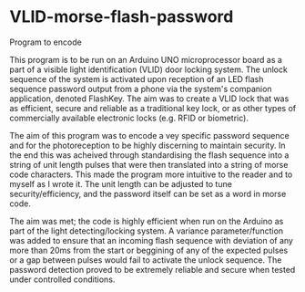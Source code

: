 # VLID-morse-flash-password
Program to encode 

This program is to be run on an Arduino UNO microprocessor board as a part of a visible light identification (VLID) door locking system. The unlock sequence of the system is activated upon reception of an LED flash sequence password output from a phone via the system's companion application, denoted FlashKey. The aim was to create a VLID lock that was as efficient, secure and reliable as a traditional key lock, or as other types of commercially available electronic locks (e.g. RFID or biometric).

The aim of this program was to encode a vey specific password sequence and for the photoreception to be highly discerning to maintain security. In the end this was acheived through standardising the flash sequence into a string of unit length pulses that were then translated into a string of morse code characters. This made the program more intuitive to the reader and to myself as I wrote it. The unit length can be adjusted to tune security/efficiency, and the password itself can be set as a word in morse code.

The aim was met; the code is highly efficient when run on the Arduino as part of the light detecting/locking system. A variance parameter/function was added to ensure that an incoming flash sequence with deviation of any more than 20ms from the start or beggining of any of the expected pulses or a gap between pulses would fail to activate the unlock sequence. The password detection proved to be extremely reliable and secure when tested under controlled conditions.
